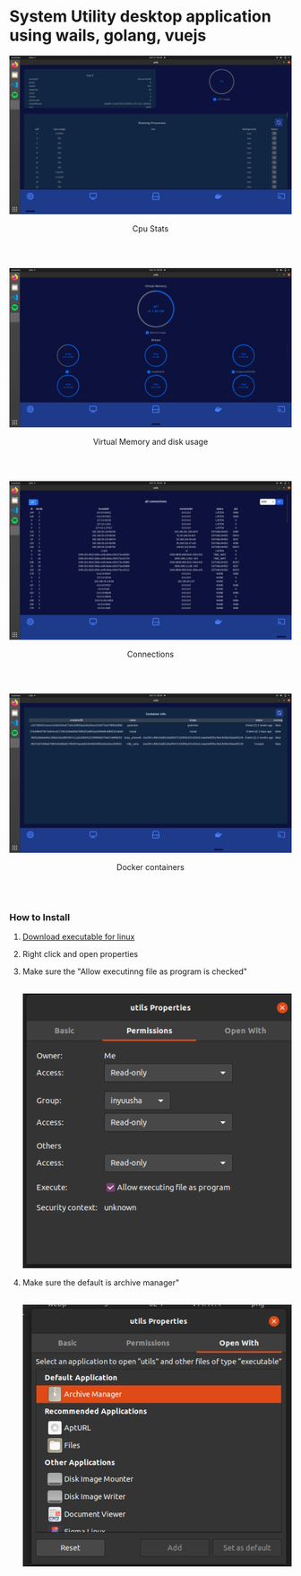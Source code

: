 # System Utility desktop application using wails, golang, vuejs

<p align="center">
   <img src="https://raw.githubusercontent.com/InYuusha/Utility/master/Screenshot%20from%202021-10-12%2005-29-33.png" width="600px">
   <br>
   <p align="center">Cpu Stats</p>
</p>
<br><br>

<p align="center">
   <img src="https://raw.githubusercontent.com/InYuusha/Utility/master/Screenshot%20from%202021-10-12%2005-29-40.png" width="600px">
     <br>
   <p align="center">Virtual Memory and disk usage</p>
</p>
<br><br>

<p align="center">
   <img src="https://raw.githubusercontent.com/InYuusha/Utility/master/Screenshot%20from%202021-10-12%2005-29-47.png" width="600px">
     <br>
   <p align="center">Connections</p>
</p>
<br><br>

<p align="center">
   <img src="https://raw.githubusercontent.com/InYuusha/Utility/master/Screenshot%20from%202021-10-12%2005-29-51.png" width="600px">
     <br>
   <p align="center">Docker containers</p>
</p>
<br><br>
<h3>How to Install</h3>


<ol>
   <li>
      <a href="https://drive.google.com/file/d/1nMo5y1UWeOCeAwDS3Bv_Maj-zA0Krhdg/view?usp=sharing">Download executable for linux</a>
   </li>
      <li>
      <p>Right click and open properties</p>
   </li>
   <li>
      <p>Make sure the "Allow executinng file as program is checked"</p>
      <br>
      <img src="https://raw.githubusercontent.com/InYuusha/Utility/master/Screenshot%20from%202021-10-12%2005-55-47.png"/>
      
     
   </li>
   <li>
      <p>Make sure the default is archive manager"</p>
      <br>
      <img src="https://raw.githubusercontent.com/InYuusha/Utility/master/Screenshot%20from%202021-10-12%2005-52-23.png"/>
     
   </li>
</ol>



